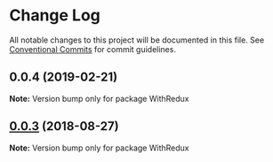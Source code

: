 # Change Log

All notable changes to this project will be documented in this file.
See [Conventional Commits](https://conventionalcommits.org) for commit guidelines.

<a name="0.0.4"></a>
## 0.0.4 (2019-02-21)




**Note:** Version bump only for package WithRedux

<a name="0.0.3"></a>
## [0.0.3](https://github.com/longseespace/react-qml/compare/WithRedux@0.0.2...WithRedux@0.0.3) (2018-08-27)




**Note:** Version bump only for package WithRedux
